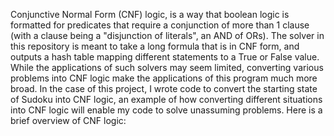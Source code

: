 Conjunctive Normal Form (CNF) logic, is a way that boolean logic is formatted for predicates that require a conjunction of more than 1 clause (with a clause being a "disjunction of literals", an AND of ORs). The solver in this repository is meant to take a long formula that is in CNF form, and outputs a hash table mapping different statements to a True or False value. While the applications of such solvers may seem limited, converting various problems into CNF logic make the applications of this program much more broad. In the case of this project, I wrote code to convert the starting state of Sudoku into CNF logic, an example of how converting different situations into CNF logic will enable my code to solve unassuming problems. Here is a brief overview of CNF logic:

    

